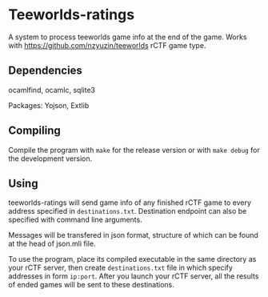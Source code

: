 Teeworlds-ratings
=================

A system to process teeworlds game info at the end of the game.
Works with https://github.com/nzyuzin/teeworlds rCTF game type.

Dependencies
------------

ocamlfind, ocamlc, sqlite3

Packages:
Yojson, Extlib

Compiling
---------

Compile the program with
`make`
for the release version or with
`make debug`
for the development version.

Using
-----

teeworlds-ratings will send game info of any finished rCTF game to every address specified in `destinations.txt`. Destination endpoint can also be specified with command line arguments.

Messages will be transfered in json format, structure of which can be found at the head of json.mli file.

To use the program, place its compiled executable in the same directory as your rCTF server, then create `destinations.txt` file in which specify addresses in form `ip:port`. After you launch your rCTF server, all the results of ended games will be sent to these destinations.
